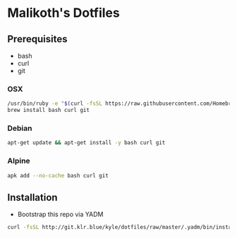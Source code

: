 # Malikoth's Dotfiles

## Prerequisites
* bash
* curl
* git

### OSX
```bash
/usr/bin/ruby -e "$(curl -fsSL https://raw.githubusercontent.com/Homebrew/install/master/install)"
brew install bash curl git
```

### Debian
```bash
apt-get update && apt-get install -y bash curl git
```

### Alpine
```bash
apk add --no-cache bash curl git
``` 

## Installation

* Bootstrap this repo via YADM

```bash
curl -fsSL http://git.klr.blue/kyle/dotfiles/raw/master/.yadm/bin/install.sh | sh
```
